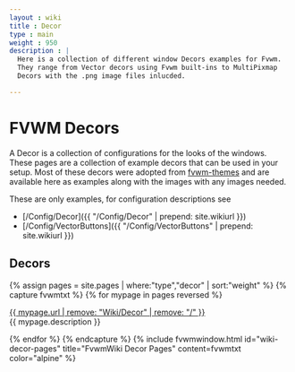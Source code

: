 ```yaml
---
layout : wiki
title : Decor
type : main
weight : 950
description : |
  Here is a collection of different window Decors examples for Fvwm.
  They range from Vector decors using Fvwm built-ins to MultiPixmap
  Decors with the .png image files inlucded.

---
```

# FVWM Decors

A Decor is a collection of configurations for the looks of the windows.
These pages are a collection of example decors that can be used in your
setup. Most of these decors were adopted from
[fvwm-themes](https://fvwm-themes.sourceforge.net) and are available here
as examples along with the images with any images needed.

These are only examples, for configuration descriptions see
+ [/Config/Decor]({{ "/Config/Decor" | prepend: site.wikiurl }})
+ [/Config/VectorButtons]({{ "/Config/VectorButtons" | prepend: site.wikiurl }})

## Decors

{% assign pages = site.pages | where:"type","decor" | sort:"weight" %}
{% capture fvwmtxt %}
{% for mypage in pages reversed %}
  <p class="title-indent">
  <a href="{{ mypage.url | prepend: site.baseurl }}">
  {{ mypage.url | remove: "Wiki/Decor" | remove: "/" }}</a><br>
  {{ mypage.description }}
  </p>
{% endfor %}
{% endcapture %}
{% include fvwmwindow.html id="wiki-decor-pages"
title="FvwmWiki Decor Pages" content=fvwmtxt
color="alpine" %}
